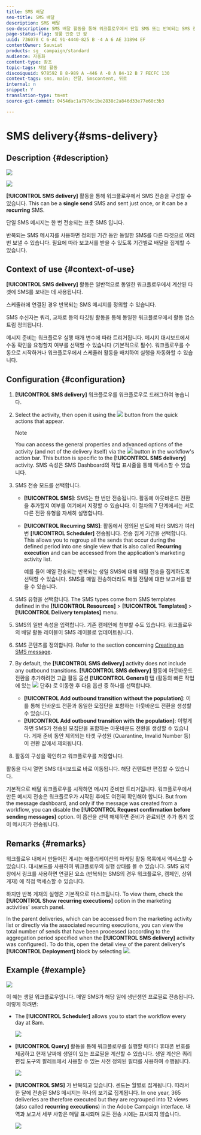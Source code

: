 ```yaml
---
title: SMS 배달
seo-title: SMS 배달
description: SMS 배달
seo-description: SMS 배달 활동을 통해 워크플로우에서 단일 SMS 또는 반복되는 SMS 전송을 구성할 수 있습니다.
page-status-flag: 정품 인증 안 함
uuid: 736078 C 6-AC 91-4440-825 B -4 A 6 AE 31894 EF
contentOwner: Sauviat
products: sg_ campaign/standard
audience: 자동화
content-type: 참조
topic-tags: 채널 활동
discoiquuid: 978592 B 8-989 A -446 A -8 A 84-12 B 7 FECFC 130
context-tags: sms, main; 전달, Smscontent, 뒤로
internal: n
snippet: Y
translation-type: tm+mt
source-git-commit: 0454dac1a7976c1be2838c2a846d33e77e60c3b3

---
```



# SMS delivery{#sms-delivery}

## Description {#description}

![](assets/sms.png)

![](assets/recurrentsms.png)

**[!UICONTROL SMS delivery]** 활동을 통해 워크플로우에서 SMS 전송을 구성할 수 있습니다. This can be a **single send** SMS and sent just once, or it can be a **recurring** SMS.

단일 SMS 메시지는 한 번 전송되는 표준 SMS 입니다.

반복되는 SMS 메시지를 사용하면 정의된 기간 동안 동일한 SMS를 다른 타겟으로 여러 번 보낼 수 있습니다. 필요에 따라 보고서를 받을 수 있도록 기간별로 배달을 집계할 수 있습니다.

## Context of use {#context-of-use}

**[!UICONTROL SMS delivery]** 활동은 일반적으로 동일한 워크플로우에서 계산된 타겟에 SMS를 보내는 데 사용됩니다.

스케줄러에 연결된 경우 반복되는 SMS 메시지를 정의할 수 있습니다.

SMS 수신자는 쿼리, 교차로 등의 타깃팅 활동을 통해 동일한 워크플로우에서 활동 업스트림 정의됩니다.

메시지 준비는 워크플로우 실행 매개 변수에 따라 트리거됩니다. 메시지 대시보드에서 수동 확인을 요청할지 여부를 선택할 수 있습니다 (기본적으로 필수). 워크플로우를 수동으로 시작하거나 워크플로우에서 스케줄러 활동을 배치하여 실행을 자동화할 수 있습니다.

## Configuration {#configuration}

1. **[!UICONTROL SMS delivery]** 워크플로우를 워크플로우로 드래그하여 놓습니다.
1. Select the activity, then open it using the ![](assets/edit_darkgrey-24px.png) button from the quick actions that appear.

   >[!NOTE]
   >
   >You can access the general properties and advanced options of the activity (and not of the delivery itself) via the ![](assets/dlv_activity_params-24px.png) button in the workflow's action bar. This button is specific to the **[!UICONTROL SMS delivery]** activity. SMS 속성은 SMS Dashboard의 작업 표시줄을 통해 액세스할 수 있습니다.

1. SMS 전송 모드를 선택합니다.

   * **[!UICONTROL SMS]**: SMS는 한 번만 전송됩니다. 활동에 아웃바운드 전환을 추가할지 여부를 여기에서 지정할 수 있습니다. 이 절차의 7 단계에서는 서로 다른 전환 유형을 자세히 설명합니다.
   * **[!UICONTROL Recurring SMS]**: 활동에서 정의된 빈도에 따라 SMS가 여러 번 **[!UICONTROL Scheduler]** 전송됩니다. 전송 집계 기간을 선택합니다. This allows you to regroup all the sends that occur during the defined period into one single view that is also called **Recurring execution** and can be accessed from the application's marketing activity list.

      예를 들어 매일 전송되는 반복되는 생일 SMS에 대해 매월 전송을 집계하도록 선택할 수 있습니다. SMS를 매일 전송하더라도 매월 전달에 대한 보고서를 받을 수 있습니다.

1. SMS 유형을 선택합니다. The SMS types come from SMS templates defined in the **[!UICONTROL Resources]** &gt; **[!UICONTROL Templates]** &gt; **[!UICONTROL Delivery templates]** menu.
1. SMS의 일반 속성을 입력합니다. 기존 캠페인에 첨부할 수도 있습니다. 워크플로우의 배달 활동 레이블이 SMS 레이블로 업데이트됩니다.
1. SMS 콘텐츠를 정의합니다. Refer to the section concerning [Creating an SMS message](../../channels/using/creating-an-sms-message.md).
1. By default, the **[!UICONTROL SMS delivery]** activity does not include any outbound transitions. **[!UICONTROL SMS delivery]** 활동에 아웃바운드 전환을 추가하려면 고급 활동 옵션 **[!UICONTROL General]** 탭 (활동의 빠른 작업에 있는 ![](assets/dlv_activity_params-24px.png) 단추) 로 이동한 후 다음 옵션 중 하나를 선택합니다.

   * **[!UICONTROL Add outbound transition without the population]**: 이를 통해 인바운드 전환과 동일한 모집단을 포함하는 아웃바운드 전환을 생성할 수 있습니다.
   * **[!UICONTROL Add outbound transition with the population]**: 이렇게 하면 SMS가 전송된 모집단을 포함하는 아웃바운드 전환을 생성할 수 있습니다. 게재 준비 동안 제외되는 타겟 구성원 (Quarantine, Invalid Number 등) 이 전환 값에서 제외됩니다.

1. 활동의 구성을 확인하고 워크플로우를 저장합니다.

활동을 다시 열면 SMS 대시보드로 바로 이동됩니다. 해당 컨텐트만 편집할 수 있습니다.

기본적으로 배달 워크플로우를 시작하면 메시지 준비만 트리거됩니다. 워크플로우에서 만든 메시지 전송은 워크플로우가 시작된 후에도 여전히 확인해야 합니다. But from the message dashboard, and only if the message was created from a workflow, you can disable the **[!UICONTROL Request confirmation before sending messages]** option. 이 옵션을 선택 해제하면 준비가 완료되면 추가 통지 없이 메시지가 전송됩니다.

## Remarks {#remarks}

워크플로우 내에서 만들어진 게시는 애플리케이션의 마케팅 활동 목록에서 액세스할 수 있습니다. 대시보드를 사용하여 워크플로우의 실행 상태를 볼 수 있습니다. SMS 요약 창에서 링크를 사용하면 연결된 요소 (반복되는 SMS의 경우 워크플로우, 캠페인, 상위 게재) 에 직접 액세스할 수 있습니다.

하지만 반복 게재의 실행은 기본적으로 마스크됩니다. To view them, check the **[!UICONTROL Show recurring executions]** option in the marketing activities' search panel.

In the parent deliveries, which can be accessed from the marketing activity list or directly via the associated recurring executions, you can view the total number of sends that have been processed (according to the aggregation period specified when the **[!UICONTROL SMS delivery]** activity was configured). To do this, open the detail view of the parent delivery's **[!UICONTROL Deployment]** block by selecting ![](assets/wkf_dlv_detail_button.png).

## Example {#example}

![](assets/wkf_sms_example_1.png)

이 예는 생일 워크플로우입니다. 매일 SMS가 해당 일에 생년생인 프로필로 전송됩니다. 이렇게 하려면:

* The **[!UICONTROL Scheduler]** allows you to start the workflow every day at 8am.

   ![](assets/wkf_delivery_example_2.png)

* **[!UICONTROL Query]** 활동을 통해 워크플로우를 실행할 때마다 휴대폰 번호를 제공하고 현재 날짜에 생일이 있는 프로필을 계산할 수 있습니다. 생일 계산은 쿼리 편집 도구의 팔레트에서 사용할 수 있는 사전 정의된 필터를 사용하여 수행됩니다.

   ![](assets/wkf_delivery_example_3.png)

* **[!UICONTROL SMS]** 가 반복되고 있습니다. 센드는 월별로 집계됩니다. 따라서 한 달에 전송된 SMS 메시지는 하나의 보기로 집계됩니다. In one year, 365 deliveries are therefore executed but they are regrouped into 12 views (also called **recurring executions**) in the Adobe Campaign interface. 내역과 보고서 세부 사항은 매달 표시되며 모든 전송 시에는 표시되지 않습니다.

   ![](assets/wkf_sms_example_4.png)

